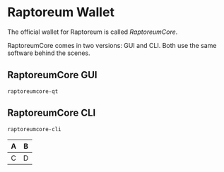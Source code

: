 # Raptoreum Wallet

The official wallet for Raptoreum is called *RaptoreumCore*.

RaptoreumCore comes in two versions: GUI and CLI. Both use the same software behind the scenes.

## RaptoreumCore GUI

`raptoreumcore-qt`

## RaptoreumCore CLI

`raptoreumcore-cli`

|A|B|
|-|-|
|C|D|
